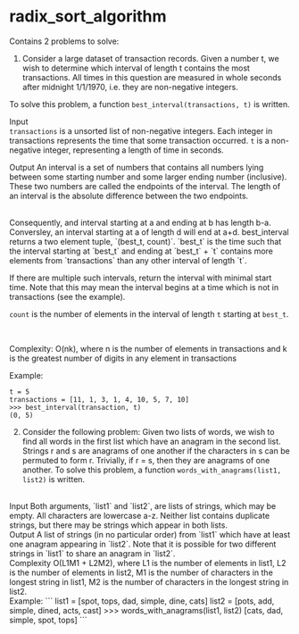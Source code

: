 # radix_sort_algorithm
Contains 2 problems to solve:
1. Consider a large dataset of transaction records. Given a number t, we wish to determine which
interval of length t contains the most transactions. All times in this question are measured in
whole seconds after midnight 1/1/1970, i.e. they are non-negative integers.

To solve this problem, a function `best_interval(transactions, t)` is written.

Input  
`transactions` is a unsorted list of non-negative integers. Each integer in transactions represents the time that some transaction occurred. 
`t` is a non-negative integer, representing a length of time in seconds. 
        <br>
        
Output
An interval is a set of numbers that contains all numbers lying between some starting number and some larger ending number (inclusive). These two numbers are called             the endpoints of the interval. The length of an interval is the absolute difference between the two endpoints.

<br>
Consequently, and interval starting at a and ending at b has length b-a. Conversley, an interval starting at a of length d will end at a+d. best_interval returns a two element tuple, `(best_t, count)`. `best_t` is the time such that the interval starting at `best_t` and ending at `best_t` + `t` contains more elements from `transactions` than any other interval of length `t`.
<br>

If there are multiple such intervals, return the interval with minimal start time. Note that this may mean the interval begins at a time which is not in transactions            (see the example).
<br> 
         
`count` is the number of elements in the interval of length `t` starting at `best_t`.
          
<br>

Complexity: O(nk), where n is the number of elements in transactions and k is the greatest number of digits in any element in transactions
<br>
          
Example:
```
t = 5
transactions = [11, 1, 3, 1, 4, 10, 5, 7, 10]
>>> best_interval(transaction, t)
(0, 5)
```


2.  Consider the following problem: Given two lists of words, we wish to find all words in the first list which have an anagram in the second list.
Strings r and s are anagrams of one another if the characters in s can be permuted to form r. Trivially, if r = s, then they are anagrams of one another.
To solve this problem, a function `words_with_anagrams(list1, list2)` is written.

<br>
Input
Both arguments, `list1` and `list2`, are lists of strings, which may be empty. All characters are lowercase a-z. Neither list contains duplicate strings, but there may          be strings which appear in both lists.

<br>
Output
A list of strings (in no particular order) from `list1` which have at least one anagram appearing in `list2`. Note that it is possible for two different strings in `list1` to share an anagram in `list2`.

<br>
Complexity
O(L1M1 + L2M2), where L1 is the number of elements in list1, L2 is the number of elements in list2, M1 is the number of characters in the longest string in list1, M2             is the number of characters in the longest string in list2.

<br>
Example: 
```
list1 = [spot, tops, dad, simple, dine, cats]
list2 = [pots, add, simple, dined, acts, cast]
>>> words_with_anagrams(list1, list2)
[cats, dad, simple, spot, tops]
```

          
    
   
